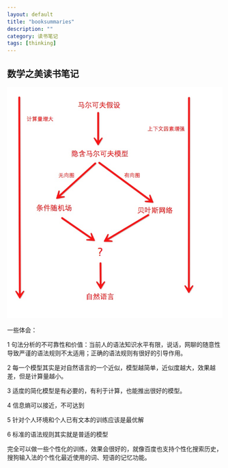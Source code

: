 ```yaml
---
layout: default
title: "booksummaries"
description: ""
category: 读书笔记
tags: [thinking]
---
```


## 数学之美读书笔记

![image](/images/语言模型.png)

一些体会：

1 句法分析的不可靠性和价值：当前人的语法知识水平有限，说话，网聊的随意性导致严谨的语法规则不太适用；正确的语法规则有很好的引导作用。

2 每一个模型其实是对自然语言的一个近似，模型越简单，近似度越大，效果越差，但是计算量越小。

3 适度的简化模型是有必要的，有利于计算，也能推出很好的模型。

4 信息熵可以接近，不可达到

5 针对个人环境和个人已有文本的训练应该是最优解

6 标准的语法规则其实就是普适的模型

完全可以做一些个性化的训练，效果会很好的，就像百度也支持个性化搜索历史，搜狗输入法的个性化最近使用的词、短语的记忆功能。
